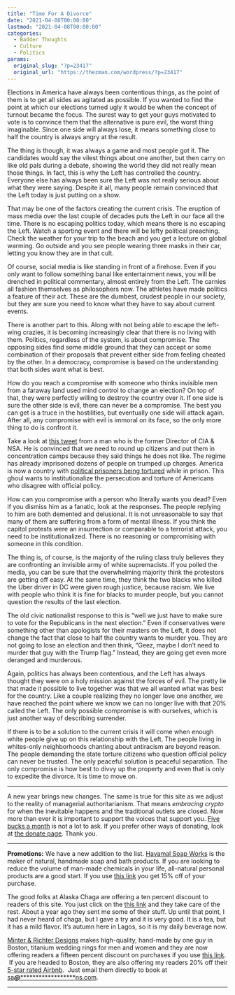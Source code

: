 ```yaml
---
title: "Time For A Divorce"
date: "2021-04-08T00:00:00"
lastmod: "2021-04-08T00:00:00"
categories:
  - Badder Thoughts
  - Culture
  - Politics
params:
  original_slug: "?p=23417"
  original_url: "https://thezman.com/wordpress/?p=23417"
---
```


Elections in America have always been contentious things, as the point
of them is to get all sides as agitated as possible. If you wanted to
find the point at which our elections turned ugly it would be when the
concept of turnout became the focus. The surest way to get your guys
motivated to vote is to convince them that the alternative is pure evil,
the worst thing imaginable. Since one side will always lose, it means
something close to half the country is always angry at the result.

The thing is though, it was always a game and most people got it. The
candidates would say the vilest things about one another, but then carry
on like old pals during a debate, showing the world they did not really
mean those things. In fact, this is why the Left has controlled the
country. Everyone else has always been sure the Left was not really
serious about what they were saying. Despite it all, many people remain
convinced that the Left today is just putting on a show.

That may be one of the factors creating the current crisis. The eruption
of mass media over the last couple of decades puts the Left in our face
all the time. There is no escaping politics today, which means there is
no escaping the Left. Watch a sporting event and there will be lefty
political preaching. Check the weather for your trip to the beach and
you get a lecture on global warming. Go outside and you see people
wearing three masks in their car, letting you know they are in that
cult.

Of course, social media is like standing in front of a firehose. Even if
you only want to follow something banal like entertainment news, you
will be drenched in political commentary, almost entirely from the Left.
The carnies all fashion themselves as philosophers now. The athletes
have made politics a feature of their act. These are the dumbest,
crudest people in our society, but they are sure you need to know what
they have to say about current events.

There is another part to this. Along with not being able to escape the
left-wing crazies, it is becoming increasingly clear that there is no
living with them. Politics, regardless of the system, is about
compromise. The opposing sides find some middle ground that they can
accept or some combination of their proposals that prevent either side
from feeling cheated by the other. In a democracy, compromise is based
on the understanding that both sides want what is best.

How do you reach a compromise with someone who thinks invisible men from
a faraway land used mind control to change an election? On top of that,
they were perfectly willing to destroy the country over it. If one side
is sure the other side is evil, there can never be a compromise. The
best you can get is a truce in the hostilities, but eventually one side
will attack again. After all, any compromise with evil is immoral on its
face, so the only more thing to do is confront it.

Take a look at [this
tweet](https://twitter.com/GenMhayden/status/1379555037450493955) from a
man who is the former Director of CIA & NSA. He is convinced that we
need to round up citizens and put them in concentration camps because
they said things he does not like. The regime has already imprisoned
dozens of people on trumped up charges. America is now a country with
[political prisoners being
tortured](https://www.politico.com/news/2021/04/06/capitol-riot-defendant-alleges-beating-by-jail-guards-479413)
while in prison. This ghoul wants to institutionalize the persecution
and torture of Americans who disagree with official policy.

How can you compromise with a person who literally wants you dead? Even
if you dismiss him as a fanatic, look at the responses. The people
replying to him are both demented and delusional. It is not unreasonable
to say that many of them are suffering from a form of mental illness. If
you think the capitol protests were an insurrection or comparable to a
terrorist attack, you need to be institutionalized. There is no
reasoning or compromising with someone in this condition.

The thing is, of course, is the majority of the ruling class truly
believes they are confronting an invisible army of white supremacists.
If you polled the media, you can be sure that the overwhelming majority
think the protestors are getting off easy. At the same time, they think
the two blacks who killed the Uber driver in DC were given rough
justice, because racism. We live with people who think it is fine for
blacks to murder people, but you cannot question the results of the last
election.

The old civic nationalist response to this is “well we just have to make
sure to vote for the Republicans in the next election.” Even if
conservatives were something other than apologists for their masters on
the Left, it does not change the fact that close to half the country
wants to murder you. They are not going to lose an election and then
think, “Geez, maybe I don’t need to murder that guy with the Trump
flag.” Instead, they are going get even more deranged and murderous.

Again, politics has always been contentious, and the Left has always
thought they were on a holy mission against the forces of evil. The
pretty lie that made it possible to live together was that we all wanted
what was best for the country. Like a couple realizing they no longer
love one another, we have reached the point where we know we can no
longer live with that 20% called the Left. The only possible compromise
is with ourselves, which is just another way of describing surrender.

If there is to be a solution to the current crisis it will come when
enough white people give up on this relationship with the Left. The
people living in whites-only neighborhoods chanting about antiracism are
beyond reason. The people demanding the state torture citizens who
question official policy can never be trusted. The only peaceful
solution is peaceful separation. The only compromise is how best to
divvy up the property and even that is only to expedite the divorce. It
is time to move on.

------------------------------------------------------------------------

A new year brings new changes. The same is true for this site as we
adjust to the reality of managerial authoritarianism. That means
*embracing crypto* for when the inevitable happens and the traditional
outlets are closed. Now more than ever it is important to support the
voices that support you.
<a href="https://www.subscribestar.com/the-z-blog"
rel="noopener noreferrer" target="_blank">Five bucks a month</a> is not
a lot to ask. If you prefer other ways of donating, look at
<a href="https://thezman.com/wordpress/?page_id=22713" rel="noopener"
target="_blank">the donate page</a>. Thank you.

------------------------------------------------------------------------

**Promotions:** We have a new addition to the list.
<a href="https://havamalsoapworks.com/" rel="noopener"
target="_blank">Havamal Soap Works</a> is the maker of natural, handmade
soap and bath products. If you are looking to reduce the volume of
man-made chemicals in your life, all-natural personal products are a
good start. If you use
<a href="https://havamalsoapworks.com/discount/ZMAN" rel="noopener"
target="_blank">this link</a> you get 15% off of your purchase.

The good folks at Alaska Chaga are offering a ten percent discount to
readers of this site. You just click on the
<a href="https://alaskachaga.us/discount/ZMAN" rel="noopener noreferrer"
target="_blank">this link</a> and they take care of the rest. About a
year ago they sent me some of their stuff. Up until that point, I had
never heard of chaga, but I gave a try and it is very good. It is a tea,
but it has a mild flavor. It’s autumn here in Lagos, so it is my daily
beverage now.

<a href="https://www.minterandrichterdesigns.com/"
rel="noreferrer nofollow noopener" target="_blank">Minter &amp; Richter
Designs</a> makes high-quality, hand-made by one guy in Boston, titanium
wedding rings for men and women and they are now offering readers a
fifteen percent discount on purchases if you use
<a href="https://www.minterandrichterdesigns.com/discount/ZMAN"
rel="noreferrer nofollow noopener" target="_blank">this link</a>. 
 <span class="highlight"><span class="colour"><span class="font"><span class="size">If
you are headed to Boston, they are also offering my readers 20% off
their <a
href="https://www.airbnb.com/users/7988017/listings?user_id=7988017&amp;s=3"
rel="noopener noreferrer" target="_blank">5-star rated Airbnb</a>.  Just
email them directly to book at
<a href="mailto:sa***@*********************ns.com"
data-original-string="8p6P8m9bGJQyyXtym4JGOA==cb7zLVfOgAbEVHfdfkaPC8vADmIx2gL/RuAiCZOR9Sk6h9YWY8dWCQuZ7lzFmnOy/w7"><span
class="apbct-email-encoder"
data-original-string="dccmOO+X+svqDnY0h027Rw==cb7aqN9d5dSupWXRHPBiuozN5GMHbpBo7/vud8gIGXml1UQeTWTGqgKdCUMgKitqaAc"
title="This contact has been encoded by Anti-Spam by CleanTalk. Click to decode. To finish the decoding make sure that JavaScript is enabled in your browser.">sa<span
class="apbct-blur">***</span>@<span
class="apbct-blur">*********************</span>ns.com</span></a>.</span></span></span></span>

------------------------------------------------------------------------

